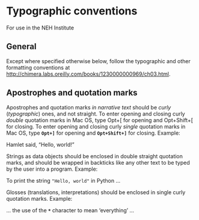 # Typographic conventions

For use in the NEH Institute

## General

Except where specified otherwise below, follow the typographic and other formatting conventions at <http://chimera.labs.oreilly.com/books/1230000000969/ch03.html>.

## Apostrophes and quotation marks

Apostrophes and quotation marks _in narrative text_ should be _curly_ (_typographic_) ones, and not straight. To enter opening and closing curly _double_ quotation marks in Mac OS, type Opt+[ for opening and Opt+Shift+[ for closing. To enter opening and closing curly _single_ quotation marks in Mac OS, type **`Opt+]`** for opening and **`Opt+Shift+]`** for closing. Example:

Hamlet said, “Hello, world!”

Strings as data objects should be enclosed in double straight quotation marks, and should be wrapped in backticks like any other text to be typed by the user into a program. Example:

To print the string `"Hello, world"` in Python …

Glosses (translations, interpretations) should be enclosed in single curly quotation marks. Example:

… the use of the **`*`** character to mean ‘everything’ …
